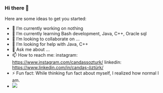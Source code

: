 ### Hi there 👋

Here are some ideas to get you started:

- 🔭 I’m currently working on nothing
- 🌱 I’m currently learning Bash development, Java, C++, Oracle sql
- 👯 I’m looking to collaborate on ...
- 🤔 I’m looking for help with Java, C++
- 💬 Ask me about ...
- 📫 How to reach me: instagram: https://www.instagram.com/candassozturk/ linkedin: https://www.linkedin.com/in/candaş-öztürk/ 
- ⚡ Fun fact: While thinking fun fact about myself, I realized how normal I am.
- <img src="https://c.tenor.com/oXP04XKFeyoAAAAC/cat-meme.gif" width="auto">
